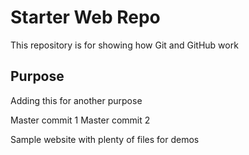 # Starter Web Repo

This repository is for showing how Git and GitHub work

## Purpose
Adding this for another purpose

Master commit 1 
Master commit 2

Sample website with plenty of files for demos
